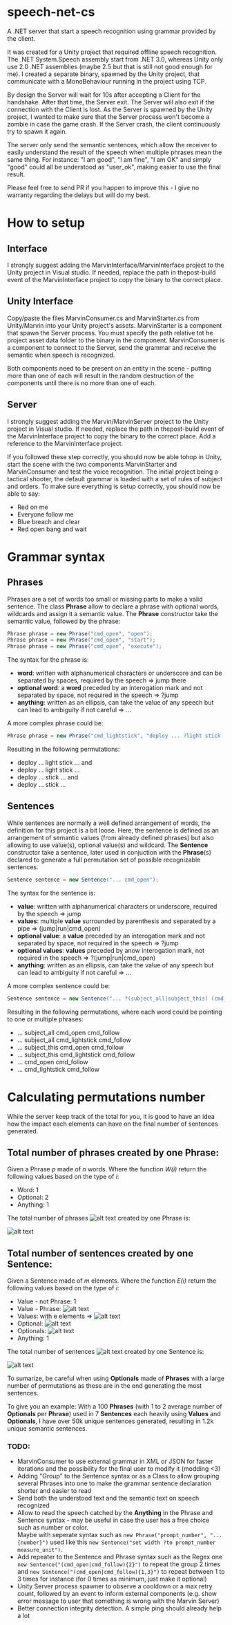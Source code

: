 # speech-net-cs
A .NET server that start a speech recognition using grammar provided by the client.

It was created for a Unity project that required offline speech recognition.
The .NET System.Speech assembly start from .NET 3.0, whereas Unity only use 2.0 .NET assemblies (maybe 2.5 but that is still not good enough for me).
I created a separate binary, spawned by the Unity project, that communicate with a MonoBehaviour running in the project using TCP.

By design the Server will wait for 10s after accepting a Client for the handshake. After that time, the Server exit.
The Server will also exit if the connection with the Client is lost.
As the Server is spawned by the Unity project, I wanted to make sure that the Server process won't become a zombie in case the game crash.
If the Server crash, the client continuously try to spawn it again.

The server only send the semantic sentences, which allow the receiver to easily understand the result of the speech when multiple phrases mean the same thing.
For instance: "I am good", "I am fine", "I am OK" and simply "good" could all be understood as "user_ok", making easier to use the final result.

Please feel free to send PR if you happen to improve this - I give no warranty regarding the delays but will do my best.

# How to setup

## Interface
I strongly suggest adding the MarvinInterface/MarvinInterface project to the Unity project in Visual studio.
If needed, replace the path in thepost-build event of the MarvinInterface project to copy the binary to the correct place.

## Unity Interface
Copy/paste the files MarvinConsumer.cs and MarvinStarter.cs from Unity/Marvin into your Unity project's assets.
MarvinStarter is a component that spawn the Server process. You must specify the path relative tot he project asset data folder to the binary in the component.
MarvinConsumer is a component to connect to the Server, send the grammar and receive the semantic when speech is recognized.

Both components need to be present on an entity in the scene - putting more than one of each will result in the random destruction of the components until there is no more than one of each.

## Server
I strongly suggest adding the Marvin/MarvinServer project to the Unity project in Visual studio.
If needed, replace the path in thepost-build event of the MarvinInterface project to copy the binary to the correct place.
Add a reference to the MarvinInterface project.

If you followed these step correctly, you should now be able tohop in Unity, start the scene with the two components MarvinStarter and MarvinConsumer and test the voice recognition.
The initial project being a tactical shooter, the default grammar is loaded with a set of rules of subject and orders.
To make sure everything is setup correctly, you should now be able to say:
- Red on me
- Everyone follow me
- Blue breach and clear
- Red open bang and wait

# Grammar syntax

## Phrases

Phrases are a set of words too small or missing parts to make a valid sentence.
The class __Phrase__ allow to declare a phrase with optional words, wildcards and assign it a semantic value.
The __Phrase__ constructor take the semantic value, followed by the phrase:
```C#
Phrase phrase = new Phrase("cmd_open", "open");
Phrase phrase = new Phrase("cmd_open", "start");
Phrase phrase = new Phrase("cmd_open", "execute");
```

The syntax for the phrase is:
- __word__: written with alphanumerical characters or underscore and can be separated by spaces, required by the speech => jump there
- __optional word__: a __word__ preceded by an interogation mark and not separated by space, not required in the speech => ?jump
- __anything__: written as an ellipsis, can take the value of any speech but can lead to ambiguity if not careful => ...

A more complex phrase could be:
```C#
Phrase phrase = new Phrase("cmd_lightstick", "deploy ... ?light stick ... ?and");
```
Resulting in the following permutations:
- deploy ... light stick ... and
- deploy ... light stick ...
- deploy ... stick ... and
- deploy ... stick ...

## Sentences

While sentences are normally a well defined arrangement of words, the definition for this project is a bit loose.
Here, the sentence is defined as an arrangement of semantic values (from already defined phrases) but also allowing to use value(s), optional value(s) and wildcard.
The __Sentence__ constructor take a sentence, later used in conjuction with the __Phrase__(s) declared to generate a full permutation set of possible recognizable sentences.
```C#
Sentence sentence = new Sentence("... cmd_open");
```

The syntax for the sentence is:
- __value__: written with alphanumerical characters or underscore, required by the speech => jump
- __values__: multiple __value__ surrounded by parenthesis and separated by a pipe => (jump|run|cmd_open)
- __optional value__: a __value__ preceded by an interogation mark and not separated by space, not required in the speech => ?jump
- __optional values__: __values__ preceded by anow interogation mark, not required in the speech => ?(jump|run|cmd_open)
- __anything__: written as an ellipsis, can take the value of any speech but can lead to ambiguity if not careful => ...

A more complex sentence could be:
```C#
Sentence sentence = new Sentence("... ?(subject_all|subject_this) (cmd_open|cmd_lightstick) cmd_follow");
```
Resulting in the following permutations, where each word could be pointing to one or multiple phrases:
- ... subject_all cmd_open cmd_follow
- ... subject_all cmd_lightstick cmd_follow
- ... subject_this cmd_open cmd_follow
- ... subject_this cmd_lightstick cmd_follow
- ... cmd_open cmd_follow
- ... cmd_lightstick cmd_follow

# Calculating permutations number

While the server keep track of the total for you, it is good to have an idea how the impact each elements can have on the final number of sentences generated.

## Total number of phrases created by one Phrase:

Given a Phrase _p_ made of _n_ words.
Where the function _W(i)_ return the following values based on the type of _i_:
- Word: 1
- Optional: 2
- Anything: 1

The total number of phrases ![alt text](https://latex.codecogs.com/gif.latex?\inline&space;&T(p)) created by one Phrase is:

![alt text](https://latex.codecogs.com/gif.latex?T(p)&space;=\prod_{i=0}^{n}iW(i))

## Total number of sentences created by one Sentence:

Given a Sentence made of _m_ elements.
Where the function _E(i)_ return the following values based on the type of _i_:
- Value - not Phrase: 1
- Value - Phrase: ![alt text](https://latex.codecogs.com/gif.latex?\inline&space;&T(p))
- Values: with e elements => ![alt text](https://latex.codecogs.com/gif.latex?\inline&space;\sum_{i=0}^{e}value(i))
- Optional: ![alt text](https://latex.codecogs.com/gif.latex?\inline&space;value(i)&plus;1)
- Optionals: ![alt text](https://latex.codecogs.com/gif.latex?\inline&space;values(i)&plus;1)
- Anything: 1

The total number of sentences ![alt text](https://latex.codecogs.com/gif.latex?\inline&space;&T(s)) created by one Sentence is:

![alt text](https://latex.codecogs.com/gif.latex?T(p)&space;=&space;\prod_{i=0}^{m}iE(i))

To sumarize, be careful when using __Optionals__ made of __Phrases__ with a large number of permutations as these are in the end generating the most sentences.

To give you an example:
With a 100 __Phrases__ (with 1 to 2 average number of __Optionals__ per __Phrase__) used in 7 __Sentences__ each heavily using __Values__ and __Optionals__, I have over 50k unique sentences generated, resulting in 1.2k unique semantic sentences.


### TODO:
- MarvinConsumer to use external grammar in XML or JSON for faster iterations and the possibility for the final user to modify it (modding <3)
- Adding "Group" to the Sentence syntax or as a Class to allow grouping several Phrases into one to make the grammar sentence declaration shorter and easier to read
- Send both the understood text and the semantic text on speech recognized
- Allow to read the speech catched by the __Anything__ in the Phrase and Sentence syntax - may be useful in case the user has a free choice such as number or color.  
Maybe with seperate syntax such as `new Phrase("prompt_number", "...{number}")` used like this `new Sentence("set width ?to prompt_number measure_unit")`.
- Add repeater to the Sentence and Phrase syntax such as the Regex one `new Sentence("(cmd_open|cmd_follow){2}")` to repeat the group 2 times and `new Sentence("(cmd_open|cmd_follow){1,3}")` to repeat between 1 to 3 times for instance (for 0 times as minimum, just make it optional)
- Unity Server process spawner to observe a cooldown or a max retry count, followed by an event to inform external components (e.g. show error message to user that something is wrong with the Marvin Server)
- Better connection integrity detection. A simple ping should already help a lot
